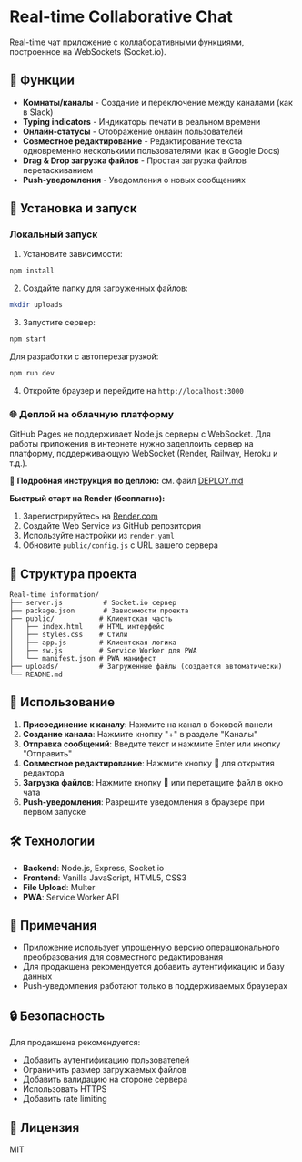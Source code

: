 # Real-time Collaborative Chat

Real-time чат приложение с коллаборативными функциями, построенное на WebSockets (Socket.io).

## 🌟 Функции

- **Комнаты/каналы** - Создание и переключение между каналами (как в Slack)
- **Typing indicators** - Индикаторы печати в реальном времени
- **Онлайн-статусы** - Отображение онлайн пользователей
- **Совместное редактирование** - Редактирование текста одновременно несколькими пользователями (как в Google Docs)
- **Drag & Drop загрузка файлов** - Простая загрузка файлов перетаскиванием
- **Push-уведомления** - Уведомления о новых сообщениях

## 🚀 Установка и запуск

### Локальный запуск

1. Установите зависимости:
```bash
npm install
```

2. Создайте папку для загруженных файлов:
```bash
mkdir uploads
```

3. Запустите сервер:
```bash
npm start
```

Для разработки с автоперезагрузкой:
```bash
npm run dev
```

4. Откройте браузер и перейдите на `http://localhost:3000`

### 🌐 Деплой на облачную платформу

GitHub Pages не поддерживает Node.js серверы с WebSocket. Для работы приложения в интернете нужно задеплоить сервер на платформу, поддерживающую WebSocket (Render, Railway, Heroku и т.д.).

📖 **Подробная инструкция по деплою:** см. файл [DEPLOY.md](DEPLOY.md)

**Быстрый старт на Render (бесплатно):**
1. Зарегистрируйтесь на [Render.com](https://render.com)
2. Создайте Web Service из GitHub репозитория
3. Используйте настройки из `render.yaml`
4. Обновите `public/config.js` с URL вашего сервера

## 📁 Структура проекта

```
Real-time information/
├── server.js          # Socket.io сервер
├── package.json       # Зависимости проекта
├── public/           # Клиентская часть
│   ├── index.html    # HTML интерфейс
│   ├── styles.css    # Стили
│   ├── app.js        # Клиентская логика
│   ├── sw.js         # Service Worker для PWA
│   └── manifest.json # PWA манифест
├── uploads/          # Загруженные файлы (создается автоматически)
└── README.md
```

## 🎯 Использование

1. **Присоединение к каналу**: Нажмите на канал в боковой панели
2. **Создание канала**: Нажмите кнопку "+" в разделе "Каналы"
3. **Отправка сообщений**: Введите текст и нажмите Enter или кнопку "Отправить"
4. **Совместное редактирование**: Нажмите кнопку 📝 для открытия редактора
5. **Загрузка файлов**: Нажмите кнопку 📎 или перетащите файл в окно чата
6. **Push-уведомления**: Разрешите уведомления в браузере при первом запуске

## 🛠 Технологии

- **Backend**: Node.js, Express, Socket.io
- **Frontend**: Vanilla JavaScript, HTML5, CSS3
- **File Upload**: Multer
- **PWA**: Service Worker API

## 📝 Примечания

- Приложение использует упрощенную версию операционального преобразования для совместного редактирования
- Для продакшена рекомендуется добавить аутентификацию и базу данных
- Push-уведомления работают только в поддерживаемых браузерах

## 🔒 Безопасность

Для продакшена рекомендуется:
- Добавить аутентификацию пользователей
- Ограничить размер загружаемых файлов
- Добавить валидацию на стороне сервера
- Использовать HTTPS
- Добавить rate limiting

## 📄 Лицензия

MIT

